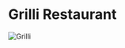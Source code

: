 # Grilli Restaurant 

![Grilli](https://github.com/zeeshanahme-d/Grilli-Restaurant-/assets/122614629/fbdd8bbc-6796-4564-ab2f-91a3154778e7)

